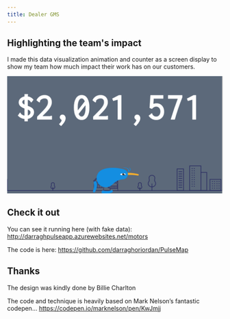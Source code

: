 ```yaml
---
title: Dealer GMS
---
```


## Highlighting the team's impact

I made this data visualization animation and counter as a screen display to show my team how much impact their work has on our customers.

![kev gif](./kev.gif)

## Check it out

You can see it running here (with fake data): http://darraghpulseapp.azurewebsites.net/motors

The code is here: https://github.com/darraghoriordan/PulseMap

## Thanks

The design was kindly done by Billie Charlton

The code and technique is heavily based on Mark Nelson’s fantastic codepen… https://codepen.io/marknelson/pen/KwJmjj